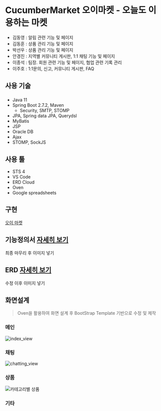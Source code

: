 # **CucumberMarket 오이마켓** - 오늘도 이용하는 마켓

* 김동영 : 알림 관련 기능 및 페이지
* 김동훈 : 상품 관리 기능 및 페이지
* 박선우 : 상품 관리 기능 및 페이지
* 안경진 : 지역별 커뮤니티 게시판, 1:1 채팅 기능 및 페이지 
* 이종석 : 팀장. 회원 관련 기능 및 페이지, 협업 관련 기록 관리
* 이주호 : 1:1문의, 신고, 커뮤니티 게시판, FAQ

## 사용 기술
### 
* Java 11
* Spring Boot 2.7.2, Maven
  - Security, SMTP, STOMP
* JPA, Spring data JPA, Querydsl
* MyBatis
* JSP
* Oracle DB
* Ajax
* STOMP, SockJS



## 사용 툴
+ STS 4
+ VS Code
+ ERD Cloud 
+ Oven
+ Google spreadsheets

## 구현
[오이 마켓](https://61.78.121.242:8844/GDJ47_CucumberMarket_final/)


## 기능정의서 [자세히 보기](https://docs.google.com/spreadsheets/d/1jChONE-HqpAC-X8Dr4VCTSSx1rSuXCCXxlUnZ39Wnqk/edit#gid=0)
최종 마무리 후 이미지 넣기

## ERD [자세히 보기](https://www.erdcloud.com/d/cfNQ37SWucaz6LH2a)
수정 이후 이미지 넣기

## 화면설계
> Oven을 활용하여 화면 설계 후 BootStrap Template 기반으로 수정 및 제작

### 메인
![index_view](https://user-images.githubusercontent.com/102929905/185046661-af957f89-b895-497a-8f37-6b207c9230ac.png)

### 채팅
![chatting_view](https://user-images.githubusercontent.com/102929905/184778847-5d11dd45-4cf2-4f10-a75b-58a1faf5bbc7.png)

### 상품
![카테고리별 상품](https://user-images.githubusercontent.com/107177104/185075463-34070b72-9ad1-4104-9274-11f2672c4028.png)


### 기타


